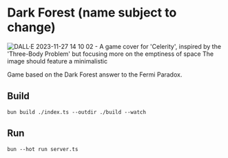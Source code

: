 # Dark Forest (name subject to change)

![DALL·E 2023-11-27 14 10 02 - A game cover for 'Celerity', inspired by the 'Three-Body Problem' but focusing more on the emptiness of space  The image should feature a minimalistic](https://github.com/ThomasBurgess2000/darkforest/assets/14812407/cfdba263-d2d5-4a0b-a88c-aacf912049d9)

Game based on the Dark Forest answer to the Fermi Paradox.

## Build
```bun build ./index.ts --outdir ./build --watch```

## Run
```bun --hot run server.ts```

